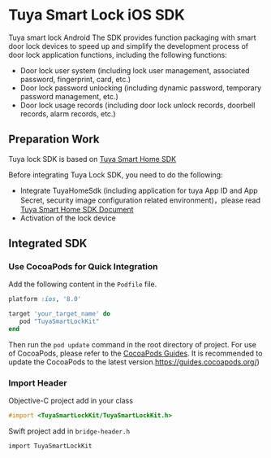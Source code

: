# Tuya Smart Lock iOS SDK

Tuya smart lock Android The SDK provides function packaging with smart door lock devices to speed up and simplify the development process of door lock application functions, including the following functions:

* Door lock user system (including lock user management, associated password, fingerprint, card, etc.)
* Door lock password unlocking (including dynamic password, temporary password management, etc.)
* Door lock usage records (including door lock unlock records, doorbell records, alarm records, etc.)

## Preparation Work

Tuya lock SDK is based on [Tuya Smart Home SDK](https://tuyainc.github.io/tuyasmart_home_ios_sdk_doc/en/)

Before integrating Tuya Lock SDK, you need to do the following:

* Integrate TuyaHomeSdk (including application for tuya App ID and App Secret, security image configuration related environment)，please read [Tuya Smart Home SDK Document]((https://tuyainc.github.io/tuyasmart_home_ios_sdk_doc/zh-hans/resource/Preparation.html))
* Activation of the lock device

## Integrated SDK

###  Use CocoaPods for Quick Integration

Add the following content in the `Podfile` file.

```ruby
platform :ios, '8.0'

target 'your_target_name' do
   pod "TuyaSmartLockKit"
end
```

Then run the `pod update` command in the root directory of project. For use of CocoaPods, please refer to the [CocoaPods Guides](https://guides.cocoapods.org/). It is recommended to update the CocoaPods to the latest version.https://guides.cocoapods.org/)

### Import Header

Objective-C project add in your class

```objective-c
#import <TuyaSmartLockKit/TuyaSmartLockKit.h>
```

Swift project add in `bridge-header.h`

```
import TuyaSmartLockKit
```